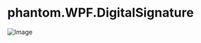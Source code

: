 # phantom.WPF.DigitalSignature
![Image](https://github.com/user-attachments/assets/053fae24-8896-4e3e-af95-c5675c46e828)
